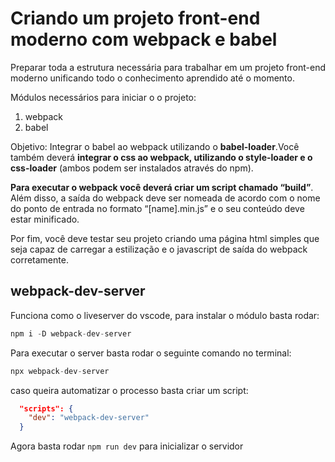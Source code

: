 # Criando um projeto front-end moderno com webpack e babel
Preparar toda a estrutura necessária para trabalhar em um projeto front-end moderno unificando todo o conhecimento aprendido até o momento.

Módulos necessários para iniciar o o projeto:
1. webpack
1. babel

Objetivo:
Integrar o babel ao webpack utilizando o **babel-loader**.Você também deverá **integrar o css ao webpack, utilizando o style-loader e o css-loader** (ambos podem ser instalados através do npm).

**Para executar o webpack você deverá criar um script chamado “build”**. Além disso, a saída do webpack deve ser nomeada de acordo com o nome do ponto de entrada no formato “[name].min.js” e o seu conteúdo deve estar minificado.

Por fim, você deve testar seu projeto criando uma página html simples que seja capaz de carregar a estilização e o javascript de saída do webpack corretamente.

## webpack-dev-server
Funciona como o liveserver do vscode, para instalar o módulo basta rodar:
```js
npm i -D webpack-dev-server
```

Para executar o server basta rodar o seguinte comando no terminal:
```js
npx webpack-dev-server
```

caso queira automatizar o processo basta criar um script:

```json
  "scripts": {
    "dev": "webpack-dev-server"
  }
```
Agora basta rodar ```npm run dev``` para inicializar o servidor

